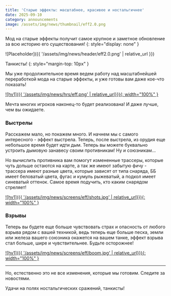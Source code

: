 ```yaml
---
title: 'Старые эффекты: масштабнее, красивее и ностальгичнее'
date: 2025-09-10
category: announcements
image: /assets/img/news/thumbnail/eff2.0.png
---
```


Мод на старые эффекты получит самое крупное и заметное обновление за всю историю его существования!
{: style="display: none" }

![Placeholder]({{ '/assets/img/news/header/eff2.0.png' | relative_url }})

Танкисты!
{: style="margin-top: 10px" }

Мы уже продолжительное время ведем работу над масштабнейшей переработкой мода на старые эффекты, и уже готовы вам даже кое-что показать!

[![hv1]({{ '/assets/img/news/hrs/eff.png' | relative_url}}){: width="100%" }](https://www.youtube.com/watch?v=A02f_5g6wYk)

Мечта многих игроков наконец-то будет реализована! И даже лучше, чем вы ожидаете.

### Выстрелы

Расскажем мало, но покажем много. И начнем мы с самого интересного - эффект выстрела. Теперь, после выстрела, из орудия еще небольшое время будет идти дым. Теперь вы можете буквально устроить дымовую занавесу своим противникам! Ну и союзникам... 

Но вычислить противника вам помогут измененные трассеры, которые чуть дольше остаются на карте, а так же имеют забытую фичу - трассера имеют разные цвета, которые зависят от типа снаряда, ББ имеет беловатый цвета, фугас и кумуль рыжеватый, а подкол имеет синеватый оттенок. Самое время подучить, кто каким снарядом стреляет!

[![hv1]({{ '/assets/img/news/screens/eff/shots.jpg' | relative_url}}){: width="100%" }](/assets/img/news/screens/eff/shots.jpg)

### Взрывы

Теперь вы будете еще больше чувствовать страх и опасность от любого взрыва рядом с вашей техникой, ведь теперь еще больше песка, земли или железа вашего союзника окажется на вашем танке, эффект взрыва стал больше, шире и чувствительнее. Будьте осторожнее!

[![hv1]({{ '/assets/img/news/screens/eff/boom.jpg' | relative_url}}){: width="100%" }](/assets/img/news/screens/eff/boom.jpg)

---

Но, естественно это не все изменения, которые мы готовим. Следите за новостями.

Удачи на полях ностальгических сражений, танкисты!